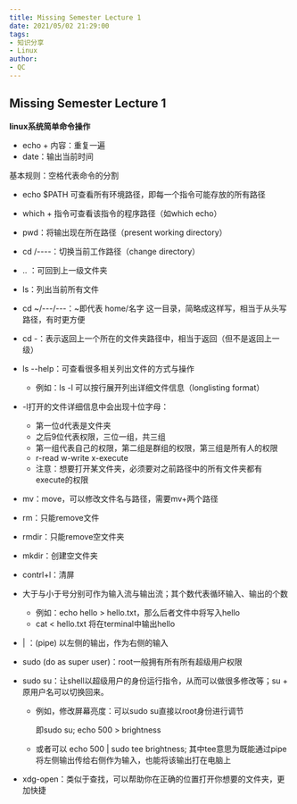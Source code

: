 ```yaml
---
title: Missing Semester Lecture 1
date: 2021/05/02 21:29:00
tags:
- 知识分享
- Linux
author:
- QC
---
```


## Missing Semester Lecture 1

**linux系统简单命令操作**

* echo + 内容：重复一遍
* date：输出当前时间

基本规则：空格代表命令的分割

* echo $PATH 可查看所有环境路径，即每一个指令可能存放的所有路径
* which + 指令可查看该指令的程序路径（如which echo）
* pwd：将输出现在所在路径（present working directory）
* cd /----：切换当前工作路径（change directory）
* .. ：可回到上一级文件夹
* ls：列出当前所有文件
* cd ~/---/---：~即代表 home/名字 这一目录，简略成这样写，相当于从头写路径，有时更方便
* cd -：表示返回上一个所在的文件夹路径中，相当于返回（但不是返回上一级）
* ls --help：可查看很多相关列出文件的方式与操作
  * 例如：ls -l 可以按行展开列出详细文件信息（longlisting format）

* -l打开的文件详细信息中会出现十位字母：
  * 第一位d代表是文件夹
  * 之后9位代表权限，三位一组，共三组
  * 第一组代表自己的权限，第二组是群组的权限，第三组是所有人的权限
  * r-read w-write x-execute
  * 注意：想要打开某文件夹，必须要对之前路径中的所有文件夹都有execute的权限
* mv：move，可以修改文件名与路径，需要mv+两个路径
* rm：只能remove文件
* rmdir：只能remove空文件夹
* mkdir：创建空文件夹
* contrl+l：清屏
* 大于与小于号分别可作为输入流与输出流；其个数代表循环输入、输出的个数
  * 例如：echo hello > hello.txt，那么后者文件中将写入hello
  * cat < hello.txt 将在terminal中输出hello

* | ：(pipe) 以左侧的输出，作为右侧的输入

* sudo (do as super user)：root一般拥有所有所有超级用户权限

* sudo su：让shell以超级用户的身份运行指令，从而可以做很多修改等；su + 原用户名可以切换回来。

  * 例如，修改屏幕亮度：可以sudo su直接以root身份进行调节

    即sudo su; echo 500 > brightness

  * 或者可以 echo 500 |  sudo tee brightness; 其中tee意思为既能通过pipe将左侧输出传给右侧作为输入，也能将该输出打在电脑上

* xdg-open：类似于查找，可以帮助你在正确的位置打开你想要的文件夹，更加快捷